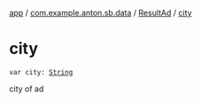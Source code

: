 [app](../../index.md) / [com.example.anton.sb.data](../index.md) / [ResultAd](index.md) / [city](./city.md)

# city

`var city: `[`String`](https://kotlinlang.org/api/latest/jvm/stdlib/kotlin/-string/index.html)

city of ad

